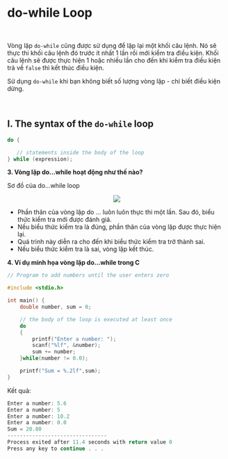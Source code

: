 # do-while Loop

<br />

Vòng lặp `do-while` cũng được sử dụng để lặp lại một khối câu lệnh. Nó sẽ thực thi khối câu lệnh đó trước ít nhất 1 lần rồi mới kiểm tra điều kiện. Khối câu lệnh sẽ được thực hiện 1 hoặc nhiều lần cho đến khi kiểm tra điều kiện trả về `false` thì kết thúc điều kiện.

Sử dụng `do-while` khi bạn không biết số lượng vòng lặp - chỉ biết điều kiện dừng.

<br />

## I. The syntax of the `do-while` loop

```c
do {

   // statements inside the body of the loop
} while (expression);
```
**3. Vòng lặp do...while hoạt động như thế nào?**

Sơ đồ của do...while loop

<p align="center">
  <img src="https://github.com/AnestLearning/Course-C-Fundamentals/blob/master/Images/c-do-while-loop_0.jpg">
</p>

- Phần thân của vòng lặp do ... luôn luôn thực thi một lần. Sau đó, biểu thức kiểm tra mới được đánh giá.
- Nếu biểu thức kiểm tra là đúng, phần thân của vòng lặp được thực hiện lại.
- Quá trình này diễn ra cho đến khi biểu thức kiểm tra trở thành sai.
- Nếu biểu thức kiểm tra là sai, vòng lặp kết thúc.

**4. Ví dụ minh họa vòng lặp do...while trong C**

```c
// Program to add numbers until the user enters zero

#include <stdio.h>

int main() {
    double number, sum = 0;

    // the body of the loop is executed at least once
    do
    {
        printf("Enter a number: ");
        scanf("%lf", &number);
        sum += number;
    }while(number != 0.0);

    printf("Sum = %.2lf",sum);
}
```
Kết quả:

```c
Enter a number: 5.6
Enter a number: 5
Enter a number: 10.2
Enter a number: 0.0
Sum = 20.80
--------------------------------
Process exited after 11.4 seconds with return value 0
Press any key to continue . . .
```
